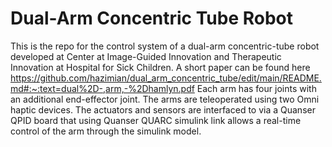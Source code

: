 # Dual-Arm Concentric Tube Robot
This is the repo for the control system of a dual-arm concentric-tube robot developed at Center at Image-Guided Innovation and Therapeutic Innovation at Hospital for Sick Children. A short paper can be found here https://github.com/hazimian/dual_arm_concentric_tube/edit/main/README.md#:~:text=dual%2D-,arm,-%2Dhamlyn.pdf
Each arm has four joints with an additional end-effector joint.
The arms are teleoperated using two Omni haptic devices.
The actuators and sensors are interfaced to via a Quanser QPID board that using Quanser QUARC simulink link allows a real-time control of the arm through the simulink model.


